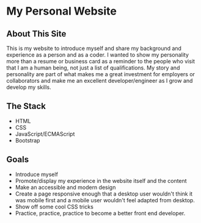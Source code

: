 # My Personal Website

## About This Site ##
This is my website to introduce myself and share my background and experience as a person and as a coder.
I wanted to show my personality more than a resume or business card as a reminder to the people who visit
that I am a human being, not just a list of qualifications. My story and personality are part of what makes
me a great investment for employers or collaborators and make me an excellent developer/engineer as I grow
and develop my skills.

## The Stack ##
- HTML
- CSS
- JavaScript/ECMAScript
- Bootstrap

## Goals ##
- Introduce myself
- Promote/display my experience in the website itself and the content
- Make an accessible and modern design
- Create a page responsive enough that a desktop user wouldn't think it was mobile first
  and a mobile user wouldn't feel adapted from desktop.
- Show off some cool CSS tricks
- Practice, practice, practice to become a better front end developer.


